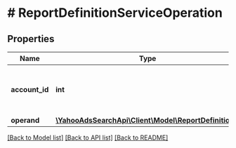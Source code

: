 # # ReportDefinitionServiceOperation

## Properties

Name | Type | Description | Notes
------------ | ------------- | ------------- | -------------
**account_id** | **int** | &lt;ja&gt;アカウントIDです。&lt;/ja&gt;&lt;br&gt;&lt;en&gt;Account ID.&lt;/en&gt; | 
**operand** | [**\YahooAdsSearchApi\Client\Model\ReportDefinition[]**](ReportDefinition.md) |  | 

[[Back to Model list]](../../README.md#documentation-for-models) [[Back to API list]](../../README.md#documentation-for-api-endpoints) [[Back to README]](../../README.md)


